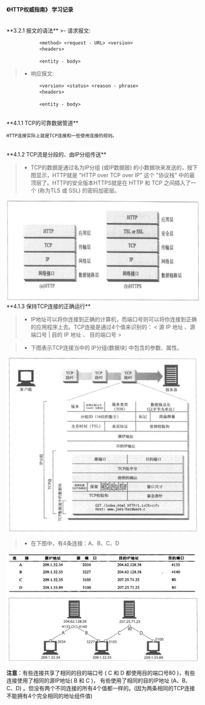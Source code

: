 #### 《HTTP权威指南》 学习记录
<br />
**3.2.1 报文的语法**
>- 请求报文:

                <method> <request - URL> <version>
                <headers>
                
                <entity - body>

            
>- 响应报文:

                <version> <status> <reason - phrase>
                <headers>
                
                <entity - body>
                
<br />
 **4.1.1 TCP的可靠数据管道**
 
 
    HTTP连接实际上就是TCP连接和一些使用连接的规则。
    
    
<br />
**4.1.2 TCP流是分段的、由IP分组传送**

>- TCP的数据是通过名为IP分组 (或IP数据报) 的小数据块来发送的，按下图显示，HTTP就是 "HTTP over TCP over IP" 这个 
    "协议栈" 中的最顶层了。HTTP的安全版本HTTPS就是在 HTTP 和 TCP 之间插入了一个 (称为TLS 或 SSL) 的密码加密层。

<img src="images/4.1.2.png" width="700" height="265" />



<br />
**4.1.3 保持TCP连接的正确运行**

>- IP地址可以将你连接到正确的计算机，而端口号则可以将你连接到正确的应用程序上去。TCP连接是通过4个值来识别的：
                  < 源 IP 地址 、源端口号 |  目的 IP 地址 、 目的端口号 >
                  
>- 下图表示TCP连接当中的 IP分组(数据块) 中包含的参数、属性。
  <img src="images/4.1.3.png" /> 
  
>- 在下图中，有4条连接：A、B、C、D 
  <img src="images/4.1.3A.png" />
  <img src="images/4.1.3B.png" />
  
  **注意**：有些连接共享了相同的目的端口号 ( C 和 D 都使用目的端口号80 )，有些连接使用了相同的源IP地址( B 和 C )，
        有些使用了相同的目的IP地址 (A、B、C、D) 。但没有两个不同连接的所有4个值都一样的。(因为两条相同的TCP连接
        不能拥有4个完全相同的地址组件值)
    
    

